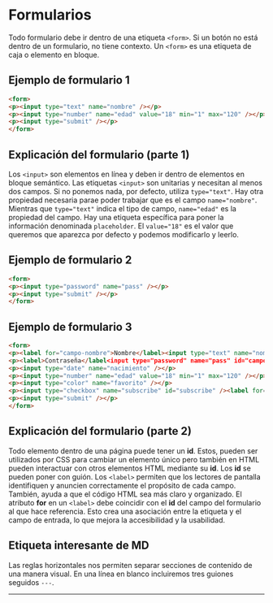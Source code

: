 # Formularios

Todo formulario debe ir dentro de una etiqueta `<form>`. Si un botón no está dentro de un formulario, no tiene contexto. Un `<form>` es una etiqueta de caja o elemento en bloque.

## Ejemplo de formulario 1

```html
<form>
<p><input type="text" name="nombre" /></p>
<p><input type="number" name="edad" value="18" min="1" max="120" /></p>
<p><input type="submit" /></p>
</form>
```

## Explicación del formulario (parte 1)

Los `<input>` son elementos en línea y deben ir dentro de elementos en bloque semántico. Las etiquetas `<input>` son unitarias y necesitan al menos dos campos. Si no ponemos nada, por defecto, utiliza `type="text"`. Hay otra propiedad necesaria parae poder trabajar que es el campo `name="nombre"`. Mientras que `type="text"` indica el tipo de campo, `name="edad"` es la propiedad del campo. Hay una etiqueta específica para poner la información denominada `placeholder`. El `value="18"` es el valor que queremos que aparezca por defecto y podemos modificarlo y leerlo.

## Ejemplo de formulario 2

```html
<form>
<p><input type="password" name="pass" /></p>
<p><input type="submit" /></p>
</form>
```

## Ejemplo de formulario 3

```html
<form>
<p><label for="campo-nombre">Nombre</label><input type="text" name="nombre" id="campo-nombre" /></p>
<p><label>Contraseña</label<input type="password" name="pass" id="campo-contraseña" /></p>
<p><input type="date" name="nacimiento" /></p>
<p><input type="number" name="edad" value="18" min="1" max="120" /></p>
<p><input type="color" name="favorito" /></p>
<p><input type="checkbox" name="subscribe" id="subscribe" /><label for="subscribe">Suscríbete para recibir un email semanal sobre Ciberseguridad</label></p>
<p><input type="submit" /></p>
</form>
```

## Explicación del formulario (parte 2)

Todo elemento dentro de una página puede tener un **id**. Estos, pueden ser utilizados por CSS para cambiar un elemento único pero también en HTML pueden interactuar con otros elementos HTML mediante su **id**. Los **id** se pueden poner con guión. Los `<label>` permiten que los lectores de pantalla identifiquen y anuncien correctamente el propósito de cada campo. También, ayuda a que el código HTML sea más claro y organizado. El atributo **for** en un `<label>` debe coincidir con el **id** del campo del formulario al que hace referencia. Esto crea una asociación entre la etiqueta y el campo de entrada, lo que mejora la accesibilidad y la usabilidad.

## Etiqueta interesante de MD

Las reglas horizontales nos permiten separar secciones de contenido de una manera visual. En una línea en blanco incluiremos tres guiones seguidos `---`.

---
